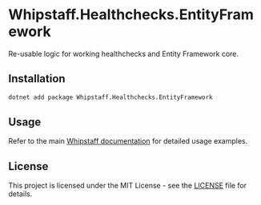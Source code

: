 # Whipstaff.Healthchecks.EntityFramework

Re-usable logic for working healthchecks and Entity Framework core.

## Installation

```bash
dotnet add package Whipstaff.Healthchecks.EntityFramework
```

## Usage

Refer to the main [Whipstaff documentation](https://github.com/dpvreony/whipstaff) for detailed usage examples.

## License

This project is licensed under the MIT License - see the [LICENSE](https://github.com/dpvreony/whipstaff/blob/main/LICENSE) file for details.

